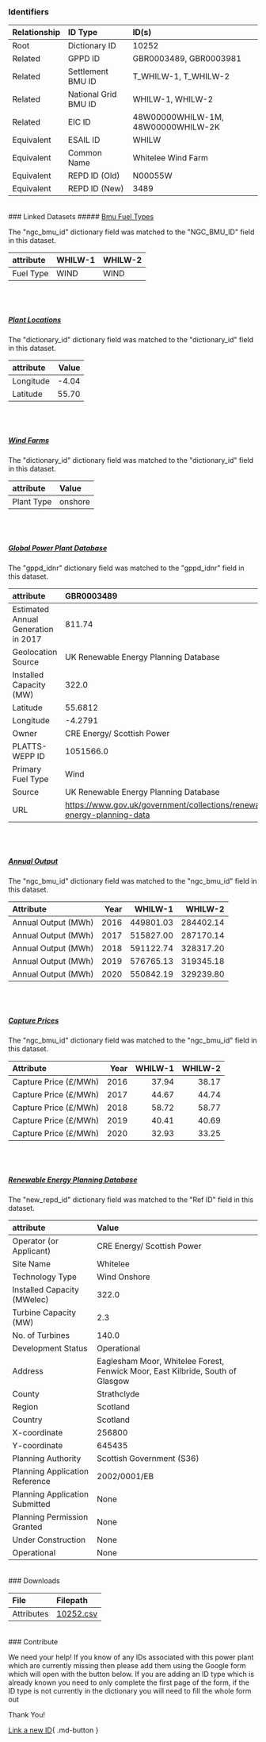 ### Identifiers

| Relationship   | ID Type              | ID(s)                              |
|:---------------|:---------------------|:-----------------------------------|
| Root           | Dictionary ID        | 10252                              |
| Related        | GPPD ID              | GBR0003489, GBR0003981             |
| Related        | Settlement BMU ID    | T_WHILW-1, T_WHILW-2               |
| Related        | National Grid BMU ID | WHILW-1, WHILW-2                   |
| Related        | EIC ID               | 48W00000WHILW-1M, 48W00000WHILW-2K |
| Equivalent     | ESAIL ID             | WHILW                              |
| Equivalent     | Common Name          | Whitelee Wind Farm                 |
| Equivalent     | REPD ID (Old)        | N00055W                            |
| Equivalent     | REPD ID (New)        | 3489                               |

<br>
### Linked Datasets
##### <a href="https://osuked.github.io/Power-Station-Dictionary/datasets/bmu-fuel-types">Bmu Fuel Types</a>



The "ngc_bmu_id" dictionary field was matched to the "NGC_BMU_ID" field in this dataset.

| attribute   | WHILW-1   | WHILW-2   |
|:------------|:----------|:----------|
| Fuel Type   | WIND      | WIND      |

<br><br>
##### <a href="https://osuked.github.io/Power-Station-Dictionary/datasets/plant-locations">Plant Locations</a>



The "dictionary_id" dictionary field was matched to the "dictionary_id" field in this dataset.

| attribute   |   Value |
|:------------|--------:|
| Longitude   |   -4.04 |
| Latitude    |   55.70 |

<br><br>
##### <a href="https://osuked.github.io/Power-Station-Dictionary/datasets/wind-farms">Wind Farms</a>



The "dictionary_id" dictionary field was matched to the "dictionary_id" field in this dataset.

| attribute   | Value   |
|:------------|:--------|
| Plant Type  | onshore |

<br><br>
##### <a href="https://osuked.github.io/Power-Station-Dictionary/datasets/global-power-plant-database">Global Power Plant Database</a>



The "gppd_idnr" dictionary field was matched to the "gppd_idnr" field in this dataset.

| attribute                           | GBR0003489                                                               | GBR0003981                                                               |
|:------------------------------------|:-------------------------------------------------------------------------|:-------------------------------------------------------------------------|
| Estimated Annual Generation in 2017 | 811.74                                                                   | 547.09                                                                   |
| Geolocation Source                  | UK Renewable Energy Planning Database                                    | UK Renewable Energy Planning Database                                    |
| Installed Capacity (MW)             | 322.0                                                                    | 217.02                                                                   |
| Latitude                            | 55.6812                                                                  | 55.6772                                                                  |
| Longitude                           | -4.2791                                                                  | -4.2868                                                                  |
| Owner                               | CRE Energy/ Scottish Power                                               | Scottish Power Renewables                                                |
| PLATTS-WEPP ID                      | 1051566.0                                                                | 1051566.0                                                                |
| Primary Fuel Type                   | Wind                                                                     | Wind                                                                     |
| Source                              | UK Renewable Energy Planning Database                                    | UK Renewable Energy Planning Database                                    |
| URL                                 | https://www.gov.uk/government/collections/renewable-energy-planning-data | https://www.gov.uk/government/collections/renewable-energy-planning-data |

<br><br>
##### <a href="https://osuked.github.io/Power-Station-Dictionary/datasets/annual-output">Annual Output</a>



The "ngc_bmu_id" dictionary field was matched to the "ngc_bmu_id" field in this dataset.

| Attribute           |   Year |   WHILW-1 |   WHILW-2 |
|:--------------------|-------:|----------:|----------:|
| Annual Output (MWh) |   2016 | 449801.03 | 284402.14 |
| Annual Output (MWh) |   2017 | 515827.00 | 287170.14 |
| Annual Output (MWh) |   2018 | 591122.74 | 328317.20 |
| Annual Output (MWh) |   2019 | 576765.13 | 319345.18 |
| Annual Output (MWh) |   2020 | 550842.19 | 329239.80 |

<br><br>
##### <a href="https://osuked.github.io/Power-Station-Dictionary/datasets/capture-prices">Capture Prices</a>



The "ngc_bmu_id" dictionary field was matched to the "ngc_bmu_id" field in this dataset.

| Attribute             |   Year |   WHILW-1 |   WHILW-2 |
|:----------------------|-------:|----------:|----------:|
| Capture Price (£/MWh) |   2016 |     37.94 |     38.17 |
| Capture Price (£/MWh) |   2017 |     44.67 |     44.74 |
| Capture Price (£/MWh) |   2018 |     58.72 |     58.77 |
| Capture Price (£/MWh) |   2019 |     40.41 |     40.69 |
| Capture Price (£/MWh) |   2020 |     32.93 |     33.25 |

<br><br>
##### <a href="https://osuked.github.io/Power-Station-Dictionary/datasets/renewable-energy-planning-database">Renewable Energy Planning Database</a>



The "new_repd_id" dictionary field was matched to the "Ref ID" field in this dataset.

| attribute                      | Value                                                                           |
|:-------------------------------|:--------------------------------------------------------------------------------|
| Operator (or Applicant)        | CRE Energy/ Scottish Power                                                      |
| Site Name                      | Whitelee                                                                        |
| Technology Type                | Wind Onshore                                                                    |
| Installed Capacity (MWelec)    | 322.0                                                                           |
| Turbine Capacity (MW)          | 2.3                                                                             |
| No. of Turbines                | 140.0                                                                           |
| Development Status             | Operational                                                                     |
| Address                        | Eaglesham Moor, Whitelee Forest,  Fenwick Moor, East Kilbride, South of Glasgow |
| County                         | Strathclyde                                                                     |
| Region                         | Scotland                                                                        |
| Country                        | Scotland                                                                        |
| X-coordinate                   | 256800                                                                          |
| Y-coordinate                   | 645435                                                                          |
| Planning Authority             | Scottish Government (S36)                                                       |
| Planning Application Reference | 2002/0001/EB                                                                    |
| Planning Application Submitted | None                                                                            |
| Planning Permission Granted    | None                                                                            |
| Under Construction             | None                                                                            |
| Operational                    | None                                                                            |


<br>
### Downloads


| File       | Filepath                                                                              |
|:-----------|:--------------------------------------------------------------------------------------|
| Attributes | [10252.csv](https://osuked.github.io/Power-Station-Dictionary/object_attrs/10252.csv) |


<br>
### Contribute

We need your help! If you know of any IDs associated with this power plant which are currently missing then please add them using the Google form which will open with the button below. If you are adding an ID type which is already known you need to only complete the first page of the form, if the ID type is not currently in the dictionary you will need to fill the whole form out

Thank You!

[Link a new ID](https://docs.google.com/forms/d/e/1FAIpQLSc5jRsQ7NgiLLXbwo9PUdwTQyuqbRwThltG56-o6NVSe7E_nw/viewform?usp=pp_url&entry.251912331=10252){ .md-button }